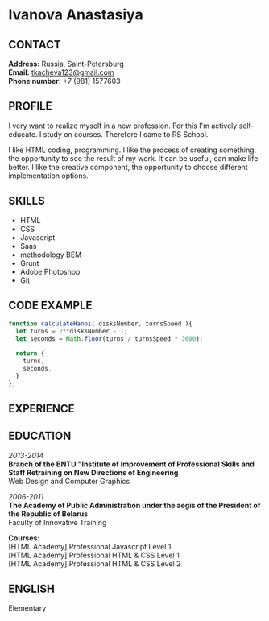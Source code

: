 # Ivanova Anastasiya

## CONTACT

**Address:** Russia, Saint-Petersburg  
**Email:** tkacheva123@gmail.com  
**Phone number:** +7 (981) 1577603

## PROFILE

I very want to realize myself in a new profession.
For this I'm actively self-educate. I study on courses. Therefore I came to RS School.

I like HTML coding, programming. I like the process of creating something, the opportunity to see the result of my work. It can be useful, can make life better.
I like the creative component, the opportunity to choose different implementation options.

## SKILLS

- HTML
- CSS
- Javascript
- Saas
- methodology BEM
- Grunt
- Adobe Photoshop
- Git

## CODE EXAMPLE

```Javascript
function calculateHanoi( disksNumber, turnsSpeed ){
  let turns = 2**disksNumber - 1;
  let seconds = Math.floor(turns / turnsSpeed * 3600);

  return {
    turns,
    seconds,
  }
};
```

## EXPERIENCE

## EDUCATION

*2013-2014*  
**Branch of the BNTU "Institute of Improvement of Professional Skills and Staff Retraining on New Directions of Engineering**  
Web Design and Computer Graphics

*2006-2011*  
**The Academy of Public Administration under the aegis of the President of the Republic of Belarus**  
Faculty of Innovative Training

**Сourses:**  
[HTML Academy] Professional Javascript Level 1  
[HTML Academy] Professional HTML & CSS Level 1  
[HTML Academy] Professional HTML & CSS Level 2

## ENGLISH

Elementary
